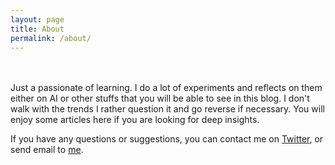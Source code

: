 ```yaml
---
layout: page
title: About
permalink: /about/
---
```


<br/><br/>
Just a passionate of learning. I do a lot of experiments and reflects on them either on AI or other stuffs that you will be able to see in this blog. I don't walk with the trends I rather question it and go reverse if necessary. You will enjoy some articles here if you are looking for deep insights.

If you have any questions or suggestions, you can contact me on [Twitter](x.com/anvi_al), or send email to [me](mailto:e.anvi@pinealai.net). 
  
